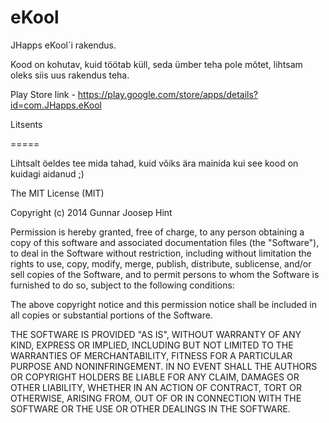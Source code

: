eKool
=====

JHapps eKool´i rakendus. 

Kood on kohutav, kuid töötab küll, seda ümber teha pole mõtet, lihtsam oleks siis uus rakendus teha.

Play Store link - https://play.google.com/store/apps/details?id=com.JHapps.eKool



Litsents

=====

Lihtsalt öeldes tee mida tahad, kuid võiks ära mainida kui see kood on kuidagi aidanud ;)



The MIT License (MIT)

Copyright (c) 2014 Gunnar Joosep Hint

Permission is hereby granted, free of charge, to any person obtaining a copy
of this software and associated documentation files (the "Software"), to deal
in the Software without restriction, including without limitation the rights
to use, copy, modify, merge, publish, distribute, sublicense, and/or sell
copies of the Software, and to permit persons to whom the Software is
furnished to do so, subject to the following conditions:

The above copyright notice and this permission notice shall be included in all
copies or substantial portions of the Software.

THE SOFTWARE IS PROVIDED "AS IS", WITHOUT WARRANTY OF ANY KIND, EXPRESS OR
IMPLIED, INCLUDING BUT NOT LIMITED TO THE WARRANTIES OF MERCHANTABILITY,
FITNESS FOR A PARTICULAR PURPOSE AND NONINFRINGEMENT. IN NO EVENT SHALL THE
AUTHORS OR COPYRIGHT HOLDERS BE LIABLE FOR ANY CLAIM, DAMAGES OR OTHER
LIABILITY, WHETHER IN AN ACTION OF CONTRACT, TORT OR OTHERWISE, ARISING FROM,
OUT OF OR IN CONNECTION WITH THE SOFTWARE OR THE USE OR OTHER DEALINGS IN THE
SOFTWARE.
